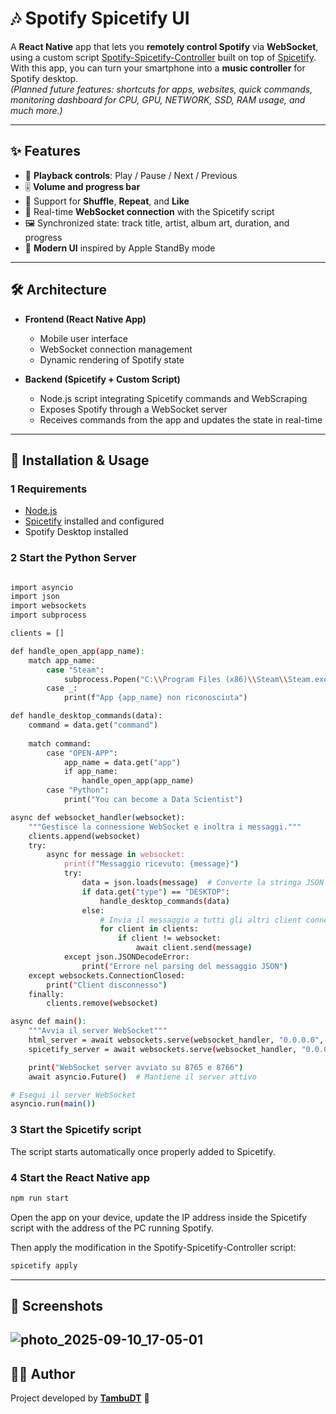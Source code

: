 # 🎶 Spotify Spicetify UI

A **React Native** app that lets you **remotely control Spotify** via **WebSocket**, using a custom script [Spotify-Spicetify-Controller](https://github.com/TambuDT/Spotify-Spicetify-Controller) built on top of [Spicetify](https://github.com/spicetify/spicetify-cli).  
With this app, you can turn your smartphone into a **music controller** for Spotify desktop.  
*(Planned future features: shortcuts for apps, websites, quick commands, monitoring dashboard for CPU, GPU, NETWORK, SSD, RAM usage, and much more.)*

---

## ✨ Features

- 🎵 **Playback controls**: Play / Pause / Next / Previous  
- 🎚 **Volume and progress bar**  
- 🔀 Support for **Shuffle**, **Repeat**, and **Like**  
- 📡 Real-time **WebSocket connection** with the Spicetify script  
- 🖼 Synchronized state: track title, artist, album art, duration, and progress  
- 📱 **Modern UI** inspired by Apple StandBy mode  

---

## 🛠️ Architecture

- **Frontend (React Native App)**  
  - Mobile user interface  
  - WebSocket connection management  
  - Dynamic rendering of Spotify state  

- **Backend (Spicetify + Custom Script)**  
  - Node.js script integrating Spicetify commands and WebScraping  
  - Exposes Spotify through a WebSocket server  
  - Receives commands from the app and updates the state in real-time  

---

## 🚀 Installation & Usage

### 1 Requirements
- [Node.js](https://nodejs.org/)  
- [Spicetify](https://github.com/spicetify/spicetify-cli) installed and configured  
- Spotify Desktop installed

### 2 Start the Python Server
```bash

import asyncio
import json
import websockets
import subprocess

clients = []

def handle_open_app(app_name):
    match app_name:
        case "Steam":
            subprocess.Popen("C:\\Program Files (x86)\\Steam\\Steam.exe")
        case _:
            print(f"App {app_name} non riconosciuta")

def handle_desktop_commands(data):
    command = data.get("command")
    
    match command:
        case "OPEN-APP":
            app_name = data.get("app")
            if app_name:
                handle_open_app(app_name)
        case "Python":
            print("You can become a Data Scientist")

async def websocket_handler(websocket):
    """Gestisce la connessione WebSocket e inoltra i messaggi."""
    clients.append(websocket)
    try:
        async for message in websocket:
            print(f"Messaggio ricevuto: {message}")
            try:
                data = json.loads(message)  # Converte la stringa JSON in dizionario
                if data.get("type") == "DESKTOP":
                    handle_desktop_commands(data)
                else:
                    # Invia il messaggio a tutti gli altri client connessi
                    for client in clients:
                        if client != websocket:
                            await client.send(message)
            except json.JSONDecodeError:
                print("Errore nel parsing del messaggio JSON")
    except websockets.ConnectionClosed:
        print("Client disconnesso")
    finally:
        clients.remove(websocket)

async def main():
    """Avvia il server WebSocket"""
    html_server = await websockets.serve(websocket_handler, "0.0.0.0", 8765)
    spicetify_server = await websockets.serve(websocket_handler, "0.0.0.0", 8766)

    print("WebSocket server avviato su 8765 e 8766")
    await asyncio.Future()  # Mantiene il server attivo

# Esegui il server WebSocket
asyncio.run(main())
```

### 3 Start the Spicetify script
The script starts automatically once properly added to Spicetify.

### 4 Start the React Native app
```bash
npm run start
```

Open the app on your device, update the IP address inside the Spicetify script with the address of the PC running Spotify.

Then apply the modification in the Spotify-Spicetify-Controller script:
```bash
spicetify apply
```

---

## 📱 Screenshots
![photo_2025-09-10_17-05-01](https://github.com/user-attachments/assets/29315abb-7111-480f-aed6-d8e62d778249)
---

## 👨‍💻 Author
Project developed by **[TambuDT](https://github.com/TambuDT)** 🚀
